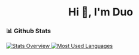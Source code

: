 
<h1 align="center">Hi 👋, I'm Duo</h1>

### 📊 Github Stats
<a href='https://github.com/tranduong3701/github-stats-transparent'>
  
![Stats Overview](https://raw.githubusercontent.com/tranduong3701/github-stats-transparent/output/generated/overview.svg)
![Most Used Languages](https://raw.githubusercontent.com/tranduong3701/github-stats-transparent/output/generated/languages.svg)
  
</a>

